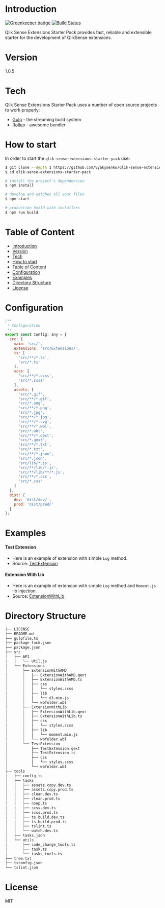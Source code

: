 # Introduction

[![Greenkeeper badge](https://badges.greenkeeper.io/vyakymenko/qlik-sense-extensions-starter-pack.svg)](https://greenkeeper.io/)
[![Build Status](https://travis-ci.org/vyakymenko/qlik-sense-extensions-starter-pack.svg?branch=master)](https://travis-ci.org/vyakymenko/qlik-sense-extensions-starter-pack)

Qlik Sense Extensions Starter Pack provides fast, reliable and extensible starter for the development of QlikSense extensions.

# Version
1.0.5

# Tech

Qlik Sense Extensions Starter Pack uses a number of open source projects to work properly:

* [Gulp] - the streaming build system
* [Rollup] - awesome bundler

# How to start

In order to start the `qlik-sense-extensions-starter-pack` use:

```bash
$ git clone --depth 1 https://github.com/vyakymenko/qlik-sense-extensions-starter-pack.git
$ cd qlik-sense-extensions-starter-pack

# install the project's dependencies
$ npm install

# develop and watches all your files
$ npm start

# production build with installers
$ npm run build
```

# Table of Content

- [Introduction](#introduction)
- [Version](#version)
- [Tech](#tech)
- [How to start](#how-to-start)
- [Table of Content](#table-of-content)
- [Configuration](#configuration)
- [Examples](#examples)
- [Directory Structure](#directory-structure)
- [License](#license)

# Configuration

```js
/**
 * Configuration
 */
export const Config: any = {
  src: {
    main: 'src/',
    extensions: 'src/Extensions/',
    ts: [
      'src/**/*.ts',
      'src/*.ts'
    ],
    scss: [
      'src/**/*.scss',
      'src/*.scss'
    ],
    assets: [
      'src/*.gif',
      'src/**/*.gif',
      'src/*.png',
      'src/**/*.png',
      'src/*.jpg',
      'src/**/*.jpg',
      'src/**/*.svg',
      'src/**/*.wbl',
      'src/*.wbl',
      'src/**/*.qext',
      'src/*.qext',
      'src/**/*.txt',
      'src/*.txt',
      'src/**/*.json',
      'src/*.json',
      'src/lib/*.js',
      'src/**/lib/*.js',
      'src/**/lib/**/*.js',
      'src/**/*.css',
      'src/*.css'
    ]
  },
  dist: {
    dev: 'dist/dev/',
    prod: 'dist/prod/'
  }
};
```

# Examples

#### Test Extension

- Here is an example of extension with simple `Log` method.
- Source: [TestExtension](https://github.com/vyakymenko/qlik-sense-extensions-starter-pack/tree/master/src/Extensions/TestExtension)

#### Extension With Lib

- Here is an example of extension with simple `Log` method and `Moment.js` lib injection.
- Source: [ExtensionWithLib](https://github.com/vyakymenko/qlik-sense-extensions-starter-pack/tree/master/src/Extensions/ExtensionWithLib)

# Directory Structure

```sh
├── LICENSE
├── README.md
├── gulpfile.ts
├── package-lock.json
├── package.json
├── src
│   ├── API
│   │   └── Util.js
│   └── Extensions
│       ├── ExtensionWithAMD
│       │   ├── ExtensionWithAMD.qext
│       │   ├── ExtensionWithAMD.ts
│       │   ├── css
│       │   │   └── styles.scss
│       │   ├── lib
│       │   │   └── d3.min.js
│       │   └── wbfolder.wbl
│       ├── ExtensionWithLib
│       │   ├── ExtensionWithLib.qext
│       │   ├── ExtensionWithLib.ts
│       │   ├── css
│       │   │   └── styles.scss
│       │   ├── lib
│       │   │   └── moment.min.js
│       │   └── wbfolder.wbl
│       └── TestExtension
│           ├── TestExtension.qext
│           ├── TestExtension.ts
│           ├── css
│           │   └── styles.scss
│           └── wbfolder.wbl
├── tools
│   ├── config.ts
│   ├── tasks
│   │   ├── assets.copy.dev.ts
│   │   ├── assets.copy.prod.ts
│   │   ├── clean.dev.ts
│   │   ├── clean.prod.ts
│   │   ├── noop.ts
│   │   ├── scss.dev.ts
│   │   ├── scss.prod.ts
│   │   ├── ts.build.dev.ts
│   │   ├── ts.build.prod.ts
│   │   ├── tslint.ts
│   │   └── watch.dev.ts
│   ├── tasks.json
│   └── utils
│       ├── code_change_tools.ts
│       ├── task.ts
│       └── tasks_tools.ts
├── tree.txt
├── tsconfig.json
└── tslint.json
```
 
# License

MIT

   [Gulp]: <http://gulpjs.com>
   [Rollup]: <https://rollupjs.org>